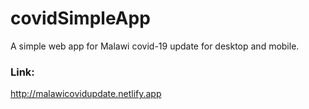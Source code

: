 # covidSimpleApp
A simple web app for Malawi covid-19 update for desktop and mobile.

### Link: 
http://malawicovidupdate.netlify.app
